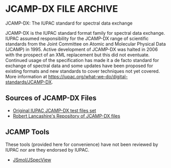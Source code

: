 # JCAMP-DX FILE ARCHIVE
JCAMP-DX: The IUPAC standard for spectral data exchange 

JCAMP-DX is the IUPAC standard format family for spectral data exchange. IUPAC assumed responsibility for the JCAMP-DX 
range of scientific standards from the Joint Committee on Atomic and Molecular Physical Data (JCAMP) in 1995. Active 
development of JCAMP-DX was halted in 2006 with the prospect of an XML replacement but this did not eventuate. 
Continued usage of the specification has made it a de facto standard for exchange of spectral data and some updates 
have been proposed for existing formats and new standards to cover techniques not yet covered. More information at
https://iupac.org/what-we-do/digital-standards/JCAMP-DX. 

## Sources of JCAMP-DX Files
* [Original IUPAC JCAMP-DX test files set](https://github.com/IUPAC/JCAMP-DX/blob/main/testdata.zip)
* [Robert Lancashire's Repository of JCAMP-DX files](http://wwwchem.uwimona.edu.jm/spectra/index.html) 

## JCAMP Tools
These tools (provided here for convenience) have not been reviewed by IUPAC nor are they endorsed by IUPAC.
* [JSmol/JSpecView](https://sourceforge.net/projects/jmol/)

